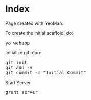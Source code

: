 Index
=====

Page created with YeoMan.

To create the initial scaffold, do:

<pre>
yo webapp
</pre>

Initialize git repo:

<pre>
git init
git add -A
git commit -m "Initial Commit"
</pre>

Start Server

<pre>
grunt server
</pre>

